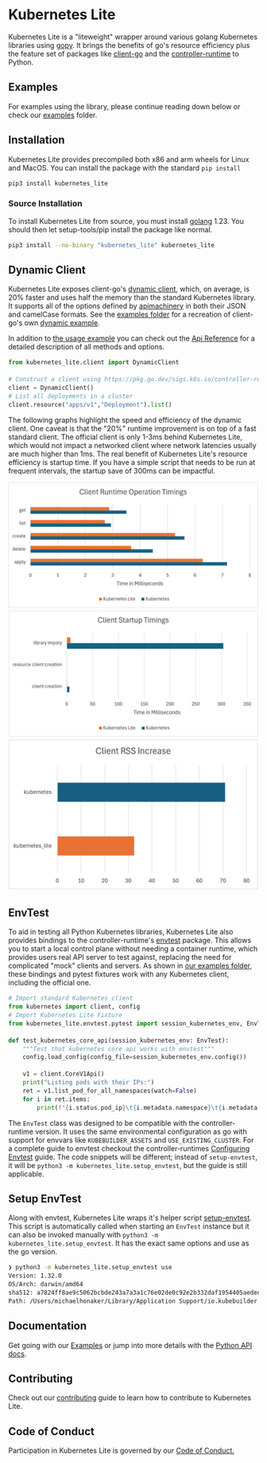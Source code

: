 # Kubernetes Lite

Kubernetes Lite is a "liteweight" wrapper around various golang Kubernetes libraries using [gopy](https://github.com/go-python/gopy). It brings the benefits of go's resource efficiency plus the feature set of packages like [client-go](https://k8s.io/client-go) and the [controller-runtime](https://pkg.go.dev/sigs.k8s.io/controller-runtime) to Python. 

## Examples

For examples using the library, please continue reading down below or check our [examples](./examples/) folder.

## Installation

Kubernetes Lite provides precompiled both x86 and arm wheels for Linux and MacOS. You can install the package with the standard `pip install`

```sh
pip3 install kubernetes_lite
```

### Source Installation

To install Kubernetes Lite from source, you must install [golang](https://go.dev/doc/install) 1.23. You should then let setup-tools/pip install the package like normal.

```sh
pip3 install --no-binary "kubernetes_lite" kubernetes_lite
```

## Dynamic Client

Kubernetes Lite exposes client-go's [dynamic client](https://k8s.io/client-go/dynamic), which, on average, is 20% faster and uses half the memory than the standard Kubernetes library. It supports all of the options defined by [apimachinery](https://pkg.go.dev/k8s.io/apimachinery/pkg/apis/meta/v1) in both their JSON and camelCase formats. See the [examples folder](./examples/dynamic_create_update_delete_deployment.py) for a recreation of client-go's own [dynamic example](https://github.com/kubernetes/client-go/blob/master/examples/dynamic-create-update-delete-deployment/main.go).

In addition to [the usage example](./examples/dynamic_create_update_delete_deployment.py) you can check out the [Api Reference]() for a detailed description of all methods and options.

```python
from kubernetes_lite.client import DynamicClient

# Construct a client using https://pkg.go.dev/sigs.k8s.io/controller-runtime/pkg/client/config#GetConfig
client = DynamicClient()
# List all deployments in a cluster
client.resource("apps/v1","Deployment").list()
```

The following graphs highlight the speed and efficiency of the dynamic client. One caveat is that the "20%" runtime improvement is on top of a fast standard client. The official client is only 1-3ms behind Kubernetes Lite, which would not impact a networked client where network latencies usually are much higher than 1ms. The real benefit of Kubernetes Lite's resource efficiency is startup time. If you have a simple script that needs to be run at frequent intervals, the startup save of 300ms can be impactful.

![client runtime operation timings](./docs/current/images/client_runtime_operations.png)
![client startup operation timings](./docs/current/images/client_startup_operations.png)
![client memory usage](./docs/current/images/client_memory_usage.png)

## EnvTest

To aid in testing all Python Kubernetes libraries, Kubernetes Lite also provides bindings to the controller-runtime's [envtest](https://sigs.k8s.io/controller-runtime/pkg/envtest) package. This allows you to start a local control plane without needing a container runtime, which provides users real API server to test against, replacing the need for complicated "mock" clients and servers. As shown in [our examples folder](./examples/test_kubernetes.py), these bindings and pytest fixtures work with any Kubernetes client, including the official one.

```python
# Import standard Kubernetes client
from kubernetes import client, config
# Import Kubernetes Lite Fixture
from kubernetes_lite.envtest.pytest import session_kubernetes_env, EnvTest

def test_kubernetes_core_api(session_kubernetes_env: EnvTest):
    """Test that kubernetes core api works with envtest"""
    config.load_config(config_file=session_kubernetes_env.config())

    v1 = client.CoreV1Api()
    print("Listing pods with their IPs:")
    ret = v1.list_pod_for_all_namespaces(watch=False)
    for i in ret.items:
        print(f"{i.status.pod_ip}\t{i.metadata.namespace}\t{i.metadata.name}")
```

The `EnvTest` class was designed to be compatible with the controller-runtime version. It uses the same environmental configuration as go with support for envvars like `KUBEBUILDER_ASSETS` and `USE_EXISTING_CLUSTER`. For a complete guide to envtest checkout the controller-runtimes [Configuring Envtest](https://book.kubebuilder.io/reference/envtest.html) guide. The code snippets will be different; instead of `setup-envtest`, it will be `python3 -m kubernetes_lite.setup_envtest`, but the guide is still applicable.

## Setup EnvTest

Along with envtest, Kubernetes Lite wraps it's helper script [setup-envtest](https://pkg.go.dev/sigs.k8s.io/controller-runtime/tools/setup-envtest). This script is automatically called when starting an `EnvTest` instance but it can also be invoked manually with `python3 -m kubernetes_lite.setup_envtest`. It has the exact same options and use as the go version.

```sh
❯ python3 -m kubernetes_lite.setup_envtest use
Version: 1.32.0
OS/Arch: darwin/amd64
sha512: a7824ff8ae9c5062bcbde243a7a3a1c76e02de0c92e2b332daf1954405aeded856023f277d74197862d0d5909e9e1dca451b5f2e84796e451ad6011ec98f8433
Path: /Users/michaelhonaker/Library/Application Support/io.kubebuilder.envtest/k8s/1.32.0-darwin-amd64
```

## Documentation

Get going with our [Examples](#examples) or jump into more details with the [Python API docs]().

## Contributing

Check out our [contributing](CONTRIBUTING.md) guide to learn how to contribute to Kubernetes Lite.

## Code of Conduct

Participation in Kubernetes Lite is governed by our [Code of Conduct.](code-of-conduct.md)
